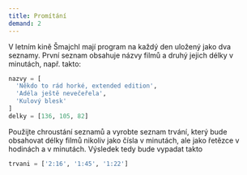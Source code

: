 ```yaml
---
title: Promítání
demand: 2
---
```


V letním kině Šmajchl mají program na každý den uložený jako dva seznamy.
První seznam obsahuje názvy filmů a druhý jejich délky v minutách, např.
takto:

```py
nazvy = [
  'Někdo to rád horké, extended edition',
  'Adéla ještě nevečeřela',
  'Kulový blesk'
]
delky = [136, 105, 82]
```

Použijte chroustání seznamů a vyrobte seznam trvání, který bude obsahovat
délky filmů nikoliv jako čísla v minutách, ale jako řetězce v hodinách a v
minutách. Výsledek tedy bude vypadat takto

```py
trvani = ['2:16', '1:45', '1:22']
```
